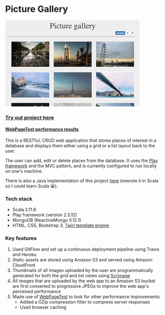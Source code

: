 Picture Gallery
=================================
![alt tag](public/images/pictureGallery.png)

### [Try out project here](http://gallery.muhsinali.xyz)

#### [WebPageTest performance results](https://www.webpagetest.org/result/170331_19_6DGB/1/performance_optimization/)

This is a RESTful, CRUD web application that stores places of interest in a database and displays them either using a grid or a list layout back to the user.

The user can add, edit or delete places from the database. It uses the [Play framework](https://www.playframework.com/) and the MVC pattern, and is currently configured to run locally on one's machine.

There is also a Java implementation of this project [here](https://github.com/muhsinali/picture-gallery-java) (rewrote it in Scala so I could learn Scala :grinning:).


### Tech stack
- Scala 2.11.8
- Play framework (version 2.5.12)
- MongoDB (ReactiveMongo 0.12.1)
- HTML, CSS, Bootstrap 3, [Twirl template engine](https://www.playframework.com/documentation/2.5.x/ScalaTemplates)


### Key features
1. Used GitFlow and set up a continuous deployment pipeline using Travis and Heroku
2. Static assets are stored using Amazon S3 and served using Amazon CloudFront
3. Thumbnails of all images uploaded by the user are programmatically generated for both the grid and list views using [Scrimage](https://github.com/sksamuel/scrimage)
4. All images that are uploaded by the web app to an Amazon S3 bucket are first converted to progressive JPEGs to improve the web app's perceived performance
5. Made use of [WebPageTest](https://www.webpagetest.org/) to look for other performance improvements
    * Added a GZip compression filter to compress server responses
    * Used browser caching